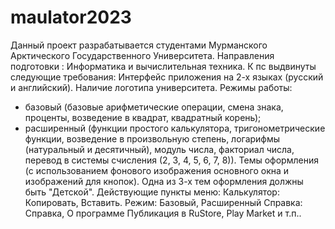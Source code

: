 # maulator2023
Данный проект разрабатывается студентами Мурманского Арктического Государственного Университета. Направления подготовки : Информатика и вычислительная техника.
К пс выдвинуты следующие требования:
Интерфейс приложения на 2-х языках (русский и английский).
Наличие логотипа университета.
Режимы работы:
- базовый (базовые арифметические операции, смена знака, проценты, возведение в квадрат, квадратный корень);
- расширенный (функции простого калькулятора, тригонометрические функции, возведение в произвольную степень, логарифмы (натуральный и десятичный), модуль числа, факториал числа, перевод в системы счисления (2, 3, 4, 5, 6, 7, 8)).
Темы оформления (с использованием фонового изображения основного окна и изображений для кнопок). Одна из 3-х тем оформления должны быть "Детской".
 Действующие пункты меню:
Калькулятор: Копировать, Вставить.
Режим: Базовый, Расширенный
Справка: Справка, О программе
Публикация в RuStore, Play Market и т.п..


